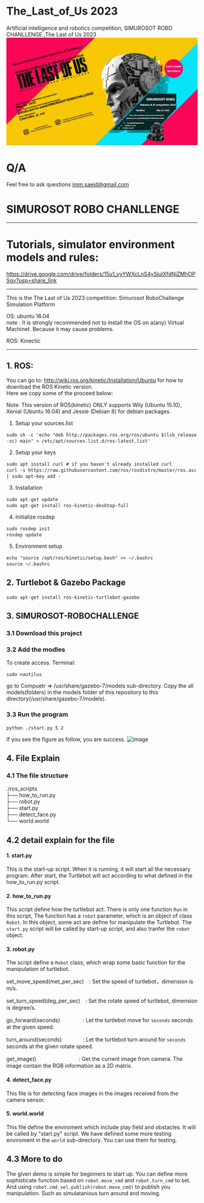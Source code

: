 # The_Last_of_Us 2023
Artificial intelligence and robotics competition, SIMUROSOT ROBO CHANLLENGE ,The Last of Us 2023
![image](https://github.com/m-saeid/SIMUROSOT-ROBOCHALLENGE/blob/main/The%20Last%20of%20Us.jpeg) 


# Q/A
Feel free to ask questions
   imm.saeid@gmail.com
   
  # SIMUROSOT ROBO CHANLLENGE 

--------
# Tutorials, simulator environment models and rules:
https://drive.google.com/drive/folders/15u1_yyYWXcLnS4ySjulXfdNjZMhOPSgv?usp=share_link

--------



This is the The Last of Us 2023 competition: Simurosot RoboChallenge Simulation Platform

OS: ubuntu 16.04<br>
note : It is strongly recommended not to install the OS on a(any) Virtual Machinet. Because it may cause problems.

ROS: Kinectic

--------

## 1. ROS:
You can go to:  http://wiki.ros.org/kinetic/Installation/Ubuntu
for how to download the ROS Kinetic version.<br>
Here we copy some of the proceed below:<br>

Note: This version of ROS(kinetic) ONLY supports Wily (Ubuntu 15.10), Xenial (Ubuntu 16.04) and Jessie (Debian 8) for debian packages.

1. Setup your sources.list

```
sudo sh -c 'echo "deb http://packages.ros.org/ros/ubuntu $(lsb_release -sc) main" > /etc/apt/sources.list.d/ros-latest.list'
```
2. Setup your keys
```
sudo apt install curl # if you haven't already installed curl
curl -s https://raw.githubusercontent.com/ros/rosdistro/master/ros.asc | sudo apt-key add -
```
3. Installation
```
sudo apt-get update
sudo apt-get install ros-kinetic-desktop-full
```
4. Initialize rosdep
```
sudo rosdep init
rosdep update
```
5. Environment setup
```
echo "source /opt/ros/kinetic/setup.bash" >> ~/.bashrc
source ~/.bashrc
```

## 2. Turtlebot & Gazebo Package
```
sudo apt-get install ros-kinetic-turtlebot-gazebo
```

## 3. SIMUROSOT-ROBOCHALLENGE
### 3.1 Download this project
### 3.2 Add the modles
To create access. Terminal:
```
sudo nautilus
```
go to Compuetr => /usr/share/gazebo-7/models sub-directory. Copy the all models(folders) in the models folder of this repository to this directory(/usr/share/gazebo-7/models).

### 3.3 Run the program <br>
```
python ./start.py 5 2
```

If you see the figure as follow, you are success.
![image](https://github.com/m-saeid/The_Last_of_Us/blob/main/city.png) 

## 4. File Explain 
### 4.1 The file structure 

./ros_scripts<br>
├── how_to_run.py<br>
├── robot.py<br>
├── start.py<br>
├── detect_face.py<br>
└── world.world<br>

## 4.2 detail explain for the file
#### 1. start.py
This is the start-up script. When it is running, it will start all the necessary program. After start, the Turtlebot will act according to what defined in the how_to_run.py script.
#### 2. how_to_run.py
This script define how the turtlebot act. There is only one function `Run` in this script, The function has a `robot` parameter, which is an object of class `Robot`. In this object, some act are define for manipulate the Turtlebot. The `start.py` script will be called by start-up script, and also tranfer the `robot` object.

#### 3. robot.py
The script define a `Robot` class, which wrap some basic function for the manipulation of turtlebot.

set_move_speed(met_per_sec)　: Set the speed of turtlebot，dimension is m/s.

set_turn_speed(deg_per_sec)　: Set the rotate speed of turtlebot, dimension is degree/s.

go_forward(seconds)　　　　 : Let the turtlebot move for `seconds` seconds at the given speed.

turn_around(seconds)　　　　: Let the turtlebot turn around for `seconds` seconds at the given rotate speed.

get_image()　　　　　　　　: Get the current image from camera. The image contain the RGB information as a 2D matrix.
#### 4. detect_face.py
This file is for detecting face images in the images received from the camera sensor.
#### 5. world.world
This file define the enviroment which include play field and obstacles. It will be called by "start.py" script. We have defined some more testing enviroment in the `world` sub-directory. You can use them for testing. 

## 4.3 More to do
The given demo is simple for beginners to start up. You can define more sophisticate function based on `robot.move_cmd` and `robot.turn_cmd` to set. And using `robot.cmd_vel.publish(robot.move_cmd)` to publish you manipulation. Such as simulatanious turn around and moving.
